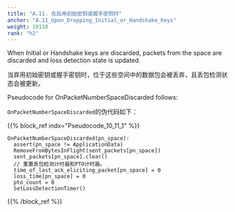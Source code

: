 ```yaml
---
title: "A.11. 在启用初始密钥或握手密钥时"
anchor: "A.11_Upon_Dropping_Initial_or_Handshake_Keys"
weight: 10110
rank: "h2"
---
```


When Initial or Handshake keys are discarded, packets from the space are discarded and loss detection state is updated.

当弃用初始密钥或握手密钥时，位于这些空间中的数据包会被丢弃，且丢包检测状态会被更新。

Pseudocode for OnPacketNumberSpaceDiscarded follows:

`OnPacketNumberSpaceDiscarded`的伪代码如下：

{{% block_ref
indx="Pseudocode_10_11_1" %}}

```
OnPacketNumberSpaceDiscarded(pn_space):
  assert(pn_space != ApplicationData)
  RemoveFromBytesInFlight(sent_packets[pn_space])
  sent_packets[pn_space].clear()
  // 重置丢包检测计时器和PTO计时器。
  time_of_last_ack_eliciting_packet[pn_space] = 0
  loss_time[pn_space] = 0
  pto_count = 0
  SetLossDetectionTimer()
```

{{% /block_ref %}}
